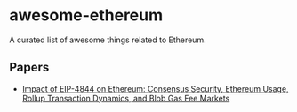 # awesome-ethereum

A curated list of awesome things related to Ethereum.

## Papers
 - [Impact of EIP-4844 on Ethereum: Consensus Security, Ethereum
Usage, Rollup Transaction Dynamics, and Blob Gas Fee Markets](https://arxiv.org/pdf/2405.03183)